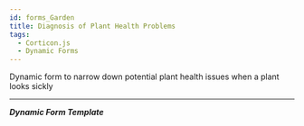 ```yaml
---
id: forms_Garden
title: Diagnosis of Plant Health Problems
tags:
  - Corticon.js
  - Dynamic Forms
---
```


Dynamic form to narrow down potential plant health issues when a plant looks sickly

---

_**Dynamic Form Template**_
